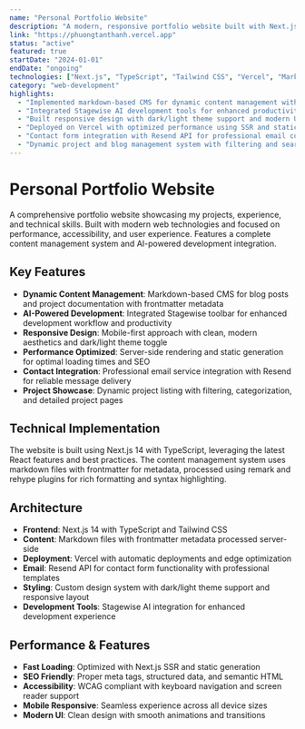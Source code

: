 ```yaml
---
name: "Personal Portfolio Website"
description: "A modern, responsive portfolio website built with Next.js and TypeScript, featuring dynamic content management, AI-powered development tools integration, and a clean, accessible design with markdown-based CMS."
link: "https://phuongtanthanh.vercel.app"
status: "active"
featured: true
startDate: "2024-01-01"
endDate: "ongoing"
technologies: ["Next.js", "TypeScript", "Tailwind CSS", "Vercel", "Markdown", "React", "Resend", "Stagewise"]
category: "web-development"
highlights:
  - "Implemented markdown-based CMS for dynamic content management with frontmatter metadata"
  - "Integrated Stagewise AI development tools for enhanced productivity and development workflow"
  - "Built responsive design with dark/light theme support and modern UI components"
  - "Deployed on Vercel with optimized performance using SSR and static generation"
  - "Contact form integration with Resend API for professional email communication"
  - "Dynamic project and blog management system with filtering and search capabilities"
---
```


# Personal Portfolio Website

A comprehensive portfolio website showcasing my projects, experience, and technical skills. Built with modern web technologies and focused on performance, accessibility, and user experience. Features a complete content management system and AI-powered development integration.

## Key Features

- **Dynamic Content Management**: Markdown-based CMS for blog posts and project documentation with frontmatter metadata
- **AI-Powered Development**: Integrated Stagewise toolbar for enhanced development workflow and productivity
- **Responsive Design**: Mobile-first approach with clean, modern aesthetics and dark/light theme toggle
- **Performance Optimized**: Server-side rendering and static generation for optimal loading times and SEO
- **Contact Integration**: Professional email service integration with Resend for reliable message delivery
- **Project Showcase**: Dynamic project listing with filtering, categorization, and detailed project pages

## Technical Implementation

The website is built using Next.js 14 with TypeScript, leveraging the latest React features and best practices. The content management system uses markdown files with frontmatter for metadata, processed using remark and rehype plugins for rich formatting and syntax highlighting.

## Architecture

- **Frontend**: Next.js 14 with TypeScript and Tailwind CSS
- **Content**: Markdown files with frontmatter metadata processed server-side
- **Deployment**: Vercel with automatic deployments and edge optimization
- **Email**: Resend API for contact form functionality with professional templates
- **Styling**: Custom design system with dark/light theme support and responsive layout
- **Development Tools**: Stagewise AI integration for enhanced development experience

## Performance & Features

- **Fast Loading**: Optimized with Next.js SSR and static generation
- **SEO Friendly**: Proper meta tags, structured data, and semantic HTML
- **Accessibility**: WCAG compliant with keyboard navigation and screen reader support
- **Mobile Responsive**: Seamless experience across all device sizes
- **Modern UI**: Clean design with smooth animations and transitions 